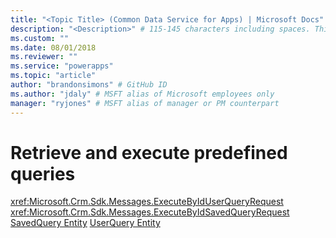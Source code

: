 ```yaml
---
title: "<Topic Title> (Common Data Service for Apps) | Microsoft Docs" # Intent and product brand in a unique string of 43-59 chars including spaces
description: "<Description>" # 115-145 characters including spaces. This abstract displays in the search result.
ms.custom: ""
ms.date: 08/01/2018
ms.reviewer: ""
ms.service: "powerapps"
ms.topic: "article"
author: "brandonsimons" # GitHub ID
ms.author: "jdaly" # MSFT alias of Microsoft employees only
manager: "ryjones" # MSFT alias of manager or PM counterpart
---
```

# Retrieve and execute predefined queries



<!-- 

This is the organization service version of this web api topic

https://docs.microsoft.com/en-us/dynamics365/customer-engagement/developer/webapi/retrieve-and-execute-predefined-queries 

Using this method to retrieve data is hard to find in the content today

https://docs.microsoft.com/en-us/dynamics365/customer-engagement/developer/org-service/sample-validate-execute-saved-query
https://docs.microsoft.com/en-us/dotnet/api/microsoft.crm.sdk.messages.executebyidsavedqueryrequest?view=dynamics-general-ce-9
https://docs.microsoft.com/en-us/dotnet/api/microsoft.crm.sdk.messages.validatesavedqueryrequest?view=dynamics-general-ce-9
https://docs.microsoft.com/en-us/dotnet/api/microsoft.crm.sdk.messages.executebyiduserqueryrequest?view=dynamics-general-ce-9

-->
<xref:Microsoft.Crm.Sdk.Messages.ExecuteByIdUserQueryRequest>
<xref:Microsoft.Crm.Sdk.Messages.ExecuteByIdSavedQueryRequest>
[SavedQuery Entity](../reference/entities/savedquery.md)
[UserQuery Entity](../reference/entities/userquery.md)